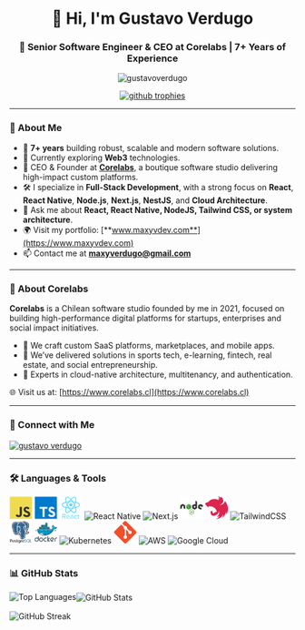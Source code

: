 <h1 align="center">👋 Hi, I'm Gustavo Verdugo</h1>
<h3 align="center">🚀 Senior Software Engineer & CEO at Corelabs | 7+ Years of Experience</h3>

<p align="center">
  <img src="https://komarev.com/ghpvc/?username=gustavoverdugo&label=Profile%20views&color=0e75b6&style=flat" alt="gustavoverdugo" />
</p>

<p align="center">
  <a href="https://github.com/ryo-ma/github-profile-trophy">
    <img src="https://github-profile-trophy.vercel.app/?username=gustavoverdugo&theme=onedark&no-frame=true&title=MultiLanguage,Commits,Repositories,Stars" alt="github trophies" />
  </a>
</p>

---

### 💼 About Me

- 🎯 **7+ years** building robust, scalable and modern software solutions.
- 🧠 Currently exploring **Web3** technologies.
- 🏢 CEO & Founder at [**Corelabs**](https://www.corelabs.cl), a boutique software studio delivering high-impact custom platforms.
- 🛠 I specialize in **Full-Stack Development**, with a strong focus on **React**, **React Native**, **Node.js**, **Next.js**, **NestJS**, and **Cloud Architecture**.
- 💬 Ask me about **React, React Native, NodeJS, Tailwind CSS, or system architecture**.
- 🌍 Visit my portfolio: [**www.maxyvdev.com**](https://www.maxyvdev.com)
- 📫 Contact me at **maxyverdugo@gmail.com**

---

### 🧠 About Corelabs

**Corelabs** is a Chilean software studio founded by me in 2021, focused on building high-performance digital platforms for startups, enterprises and social impact initiatives.

- 🚀 We craft custom SaaS platforms, marketplaces, and mobile apps.
- 💼 We’ve delivered solutions in sports tech, e-learning, fintech, real estate, and social entrepreneurship.
- 🔐 Experts in cloud-native architecture, multitenancy, and authentication.

🌐 Visit us at: [https://www.corelabs.cl](https://www.corelabs.cl)

---

### 🤝 Connect with Me

<p align="left">
  <a href="https://linkedin.com/in/gustavo-verdugo" target="blank">
    <img align="center" src="https://raw.githubusercontent.com/rahuldkjain/github-profile-readme-generator/master/src/images/icons/Social/linked-in-alt.svg" alt="gustavo verdugo" height="30" width="40" />
  </a>
</p>

---

### 🛠 Languages & Tools

<p align="left">
  <img src="https://raw.githubusercontent.com/devicons/devicon/master/icons/javascript/javascript-original.svg" alt="JavaScript" width="40" height="40"/>
  <img src="https://raw.githubusercontent.com/devicons/devicon/master/icons/typescript/typescript-original.svg" alt="TypeScript" width="40" height="40"/>
  <img src="https://raw.githubusercontent.com/devicons/devicon/master/icons/react/react-original-wordmark.svg" alt="React" width="40" height="40"/>
  <img src="https://reactnative.dev/img/header_logo.svg" alt="React Native" width="40" height="40"/>
  <img src="https://cdn.worldvectorlogo.com/logos/nextjs-2.svg" alt="Next.js" width="40" height="40"/>
  <img src="https://raw.githubusercontent.com/devicons/devicon/master/icons/nodejs/nodejs-original-wordmark.svg" alt="Node.js" width="40" height="40"/>
  <img src="https://raw.githubusercontent.com/devicons/devicon/master/icons/nestjs/nestjs-plain.svg" alt="NestJS" width="40" height="40"/>
  <img src="https://www.vectorlogo.zone/logos/tailwindcss/tailwindcss-icon.svg" alt="TailwindCSS" width="40" height="40"/>
  <img src="https://raw.githubusercontent.com/devicons/devicon/master/icons/postgresql/postgresql-original-wordmark.svg" alt="PostgreSQL" width="40" height="40"/>
  <img src="https://raw.githubusercontent.com/devicons/devicon/master/icons/docker/docker-original-wordmark.svg" alt="Docker" width="40" height="40"/>
  <img src="https://www.vectorlogo.zone/logos/kubernetes/kubernetes-icon.svg" alt="Kubernetes" width="40" height="40"/>
  <img src="https://raw.githubusercontent.com/devicons/devicon/master/icons/git/git-original.svg" alt="Git" width="40" height="40"/>
  <img src="https://www.vectorlogo.zone/logos/amazon_aws/amazon_aws-icon.svg" alt="AWS" width="40" height="40"/>
  <img src="https://www.vectorlogo.zone/logos/google_cloud/google_cloud-icon.svg" alt="Google Cloud" width="40" height="40"/>
</p>

---

### 📊 GitHub Stats

<p>
  <img align="left" src="https://github-readme-stats.vercel.app/api/top-langs?username=gustavoverdugo&show_icons=true&locale=en&layout=compact" alt="Top Languages" />
</p>

<p>
  <img align="center" src="https://github-readme-stats.vercel.app/api?username=gustavoverdugo&show_icons=true&locale=en" alt="GitHub Stats" />
</p>

<p>
  <img align="center" src="https://github-readme-streak-stats.herokuapp.com/?user=gustavoverdugo" alt="GitHub Streak" />
</p>
